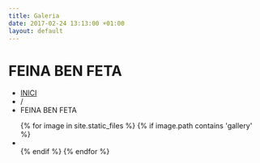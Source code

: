 ```yaml
---
title: Galeria
date: 2017-02-24 13:13:00 +01:00
layout: default
---
```


<div class="theme-page padding-bottom-70">
	<div class="row gray full-width page-header vertical-align-table">
		<div class="row full-width padding-top-bottom-50 vertical-align-cell">
			<div class="row">
				<div class="page-header-left">
					<h1>FEINA BEN FETA</h1>
				</div>
				<div class="page-header-right">
					<div class="bread-crumb-container">
						<ul class="bread-crumb">
							<li>
								<a title="Home" href="index.html%3Fpage=home.html">
									INICI
								</a>
							</li>
							<li class="separator">
								/
							</li>
							<li>
								FEINA BEN FETA
							</li>
						</ul>
					</div>
				</div>
			</div>
		</div>
	</div>
	<div class="clearfix">
		<div class="row">
			<ul class="services-list clearfix padding-top-70">
                {% for image in site.static_files %}
                    {% if image.path contains 'gallery' %}
                        <li>
                            <a href="{{ site.baseurl }}{{ image.path }}" style="background-image: url('{{ site.baseurl }}{{ image.path }}');" class="prettyPhoto re-preload gallery-item">
                            </a>
                        </li>
                    {% endif %}
                {% endfor %}
			</ul>
		</div>
	</div>
</div>